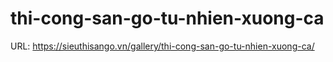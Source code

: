 # thi-cong-san-go-tu-nhien-xuong-ca

URL: https://sieuthisango.vn/gallery/thi-cong-san-go-tu-nhien-xuong-ca/